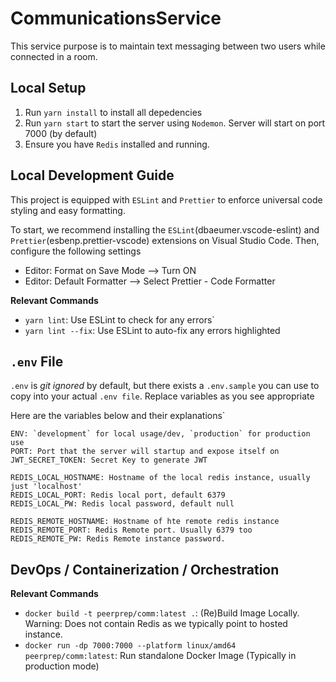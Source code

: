 # CommunicationsService 

This service purpose is to maintain text messaging between two users while connected in a room.

## Local Setup

1. Run `yarn install` to install all depedencies
2. Run `yarn start` to start the server using `Nodemon`. Server will start on port 7000 (by default)
3. Ensure you have `Redis` installed and running.

## Local Development Guide

This project is equipped with `ESLint` and `Prettier` to enforce universal code styling and easy formatting.

To start, we recommend installing the `ESLint`(dbaeumer.vscode-eslint) and `Prettier`(esbenp.prettier-vscode) extensions on Visual Studio Code. Then, configure the following settings

- Editor: Format on Save Mode --> Turn ON
- Editor: Default Formatter --> Select Prettier - Code Formatter

**Relevant Commands**

- `yarn lint`: Use ESLint to check for any errors`
- `yarn lint --fix`: Use ESLint to auto-fix any errors highlighted

## `.env` File
`.env` is _git ignored_ by default, but there exists a `.env.sample` you can use to copy into your actual `.env file`. Replace variables as you see appropriate

Here are the variables below and their explanations`

```
ENV: `development` for local usage/dev, `production` for production use
PORT: Port that the server will startup and expose itself on
JWT_SECRET_TOKEN: Secret Key to generate JWT

REDIS_LOCAL_HOSTNAME: Hostname of the local redis instance, usually just 'localhost'
REDIS_LOCAL_PORT: Redis local port, default 6379
REDIS_LOCAL_PW: Redis local password, default null

REDIS_REMOTE_HOSTNAME: Hostname of hte remote redis instance
REDIS_REMOTE_PORT: Redis Remote port. Usually 6379 too
REDIS_REMOTE_PW: Redis Remote instance password.
```

## DevOps / Containerization / Orchestration

**Relevant Commands**
- `docker build -t peerprep/comm:latest .`: (Re)Build Image Locally. Warning: Does not contain Redis as we typically point to hosted instance.
- `docker run -dp 7000:7000 --platform linux/amd64 peerprep/comm:latest`: Run standalone Docker Image (Typically in production mode)